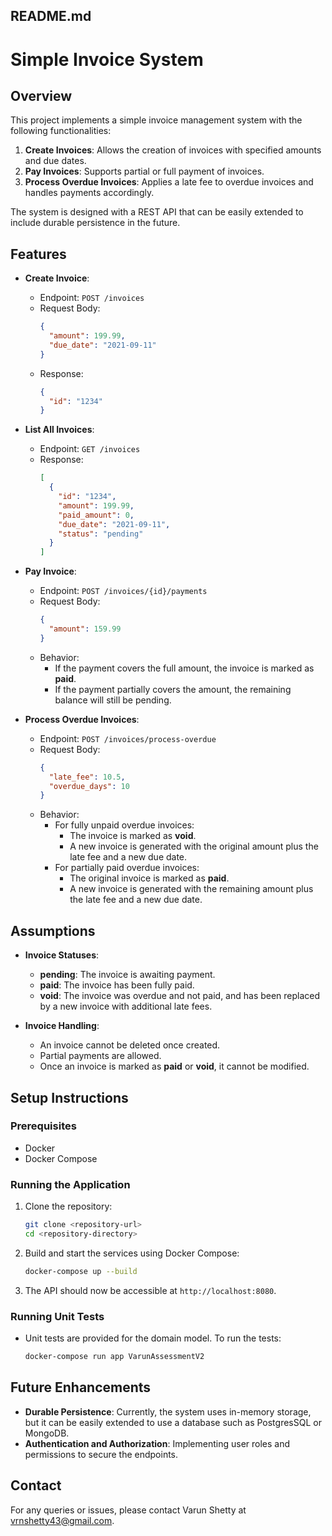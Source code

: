## README.md

# Simple Invoice System

## Overview

This project implements a simple invoice management system with the following functionalities:

1. **Create Invoices**: Allows the creation of invoices with specified amounts and due dates.
2. **Pay Invoices**: Supports partial or full payment of invoices.
3. **Process Overdue Invoices**: Applies a late fee to overdue invoices and handles payments accordingly.

The system is designed with a REST API that can be easily extended to include durable persistence in the future.

## Features

- **Create Invoice**:
    - Endpoint: `POST /invoices`
    - Request Body:
      ```json
      {
        "amount": 199.99,
        "due_date": "2021-09-11"
      }
      ```
    - Response:
      ```json
      {
        "id": "1234"
      }
      ```
- **List All Invoices**:
    - Endpoint: `GET /invoices`
    - Response:
      ```json
      [
        {
          "id": "1234",
          "amount": 199.99,
          "paid_amount": 0,
          "due_date": "2021-09-11",
          "status": "pending"
        }
      ]
      ```
- **Pay Invoice**:
    - Endpoint: `POST /invoices/{id}/payments`
    - Request Body:
      ```json
      {
        "amount": 159.99
      }
      ```
    - Behavior:
        - If the payment covers the full amount, the invoice is marked as **paid**.
        - If the payment partially covers the amount, the remaining balance will still be pending.

- **Process Overdue Invoices**:
    - Endpoint: `POST /invoices/process-overdue`
    - Request Body:
      ```json
      {
        "late_fee": 10.5,
        "overdue_days": 10
      }
      ```
    - Behavior:
        - For fully unpaid overdue invoices:
            - The invoice is marked as **void**.
            - A new invoice is generated with the original amount plus the late fee and a new due date.
        - For partially paid overdue invoices:
            - The original invoice is marked as **paid**.
            - A new invoice is generated with the remaining amount plus the late fee and a new due date.

## Assumptions

- **Invoice Statuses**:
    - **pending**: The invoice is awaiting payment.
    - **paid**: The invoice has been fully paid.
    - **void**: The invoice was overdue and not paid, and has been replaced by a new invoice with additional late fees.

- **Invoice Handling**:
    - An invoice cannot be deleted once created.
    - Partial payments are allowed.
    - Once an invoice is marked as **paid** or **void**, it cannot be modified.



## Setup Instructions

### Prerequisites

- Docker
- Docker Compose

### Running the Application

1. Clone the repository:
   ```bash
   git clone <repository-url>
   cd <repository-directory>
   ```

2. Build and start the services using Docker Compose:
   ```bash
   docker-compose up --build
   ```

3. The API should now be accessible at `http://localhost:8080`.

### Running Unit Tests

- Unit tests are provided for the domain model. To run the tests:
  ```bash
  docker-compose run app VarunAssessmentV2
  ```

## Future Enhancements

- **Durable Persistence**: Currently, the system uses in-memory storage, but it can be easily extended to use a database such as PostgresSQL or MongoDB.
- **Authentication and Authorization**: Implementing user roles and permissions to secure the endpoints.



## Contact

For any queries or issues, please contact Varun Shetty at vrnshetty43@gmail.com.